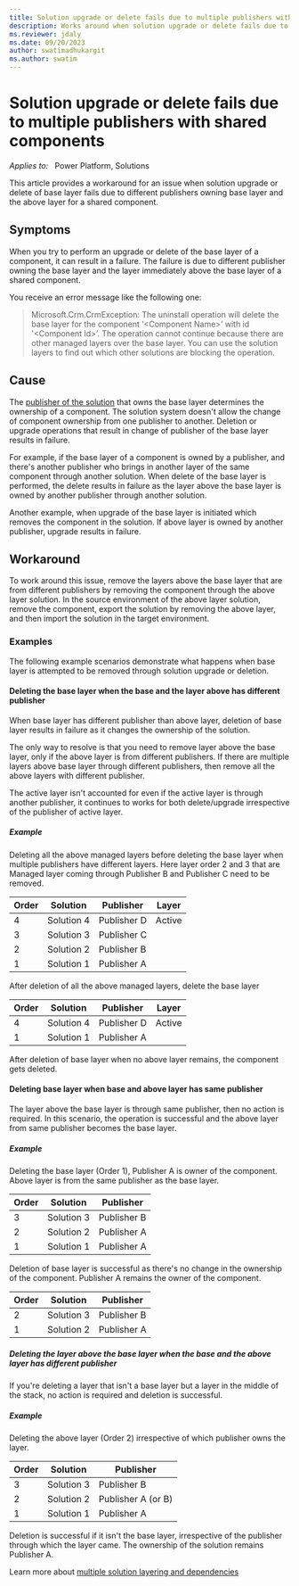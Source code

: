 ```yaml
---
title: Solution upgrade or delete fails due to multiple publishers with shared components
description: Works around when solution upgrade or delete fails due to multiple publishers with shared components
ms.reviewer: jdaly
ms.date: 09/20/2023
author: swatimadhukargit
ms.author: swatim
---
```

# Solution upgrade or delete fails due to multiple publishers with shared components

_Applies to:_ &nbsp; Power Platform, Solutions

This article provides a workaround for an issue when solution upgrade or delete of base layer fails due to different publishers owning base layer and the above layer for a shared component.

## Symptoms

When you try to perform an upgrade or delete of the base layer of a component, it can result in a failure. The failure is due to different publisher owning the base layer and the layer immediately above the base layer of a shared component.

You receive an error message like the following one:

> Microsoft.Crm.CrmException: The uninstall operation will delete the base layer for the component ‘&lt;Component Name&gt;’ with id '&lt;Component Id&gt;’. The operation cannot continue because there are other managed layers over the base layer. You can use the solution layers to find out which other solutions are blocking the operation.

## Cause

The [publisher of the solution](/power-platform/alm/solution-concepts-alm#solution-publisher) that owns the base layer determines the ownership of a component. The solution system doesn't allow the change of component ownership from one publisher to another. Deletion or upgrade operations that result in change of publisher of the base layer results in failure.

For example, if the base layer of a component is owned by a publisher, and there's another publisher who brings in another layer of the same component through another solution. When delete of the base layer is performed, the delete results in failure as the layer above the base layer is owned by another publisher through another solution.

Another example, when upgrade of the base layer is initiated which removes the component in the solution. If above layer is owned by another publisher, upgrade results in failure.

## Workaround

To work around this issue, remove the layers above the base layer that are from different publishers by removing the component through the above layer solution. In the source environment of the above layer solution, remove the component, export the solution by removing the above layer, and then import the solution in the target environment.

### Examples

The following example scenarios demonstrate what happens when base layer is attempted to be removed through solution upgrade or deletion.

#### Deleting the base layer when the base and the layer above has different publisher

When base layer has different publisher than above layer, deletion of base layer results in failure as it changes the ownership of the solution.

The only way to resolve  is that you need to remove layer above the base layer, only if the above layer is from different publishers. If there are multiple layers above base layer through different publishers, then remove all the above layers with different publisher.

The active layer isn't accounted for even if the active layer is through another publisher, it continues to works for both delete/upgrade irrespective of the publisher of active layer.

##### Example

Deleting all the above managed layers before deleting the base layer when multiple publishers have different layers. Here layer order 2 and 3 that are Managed layer coming through Publisher B and Publisher C need to be removed.

|Order | Solution | Publisher|Layer|
|------|-------|--------|-------|
|4| Solution 4 | Publisher D|Active
|3| Solution 3 | Publisher C|
|2| Solution 2 | Publisher B|
|1| Solution 1 | Publisher A|

After deletion of all the above managed layers, delete the base layer

|Order | Solution | Publisher|Layer|
|------|-------|--------|-------|
|4| Solution 4 | Publisher D|Active
|1| Solution 1 | Publisher A|

After deletion of base layer when no above layer remains, the component gets deleted.

#### Deleting base layer when base and above layer has same publisher

The layer above the base layer is through same publisher, then no action is required. In this scenario, the operation is successful and the above layer from same publisher becomes the base layer.

##### Example

Deleting the base layer (Order 1), Publisher A is owner of the component. Above layer is from the same publisher as the base layer.

|Order | Solution | Publisher|
|------|-------|--------|
|3| Solution 3 | Publisher B|
|2| Solution 2 | Publisher A|
|1| Solution 1 | Publisher A|

Deletion of base layer is successful as there's no change in the ownership of the component. Publisher A remains the owner of the component.

|Order | Solution | Publisher|
|------|-------|--------|
|2| Solution 3 | Publisher B|
|1| Solution 2 | Publisher A|

##### Deleting the layer above the base layer when the base and the above layer has different publisher

If you're deleting a layer that isn't a base layer but a layer in the middle of the stack, no action is required and deletion is successful.

##### Example

Deleting the above layer (Order 2) irrespective of which publisher owns the layer.

|Order | Solution | Publisher|
|------|-------|--------|
|3| Solution 3 | Publisher B|
|2| Solution 2 | Publisher A (or B)|
|1| Solution 1 | Publisher A|

Deletion is successful if it isn't the base layer, irrespective of the publisher through which the layer came. The ownership of the solution remains Publisher A.

Learn more about [multiple solution layering and dependencies](/power-platform/alm/organize-solutions#multiple-solution-layering-and-dependencies)